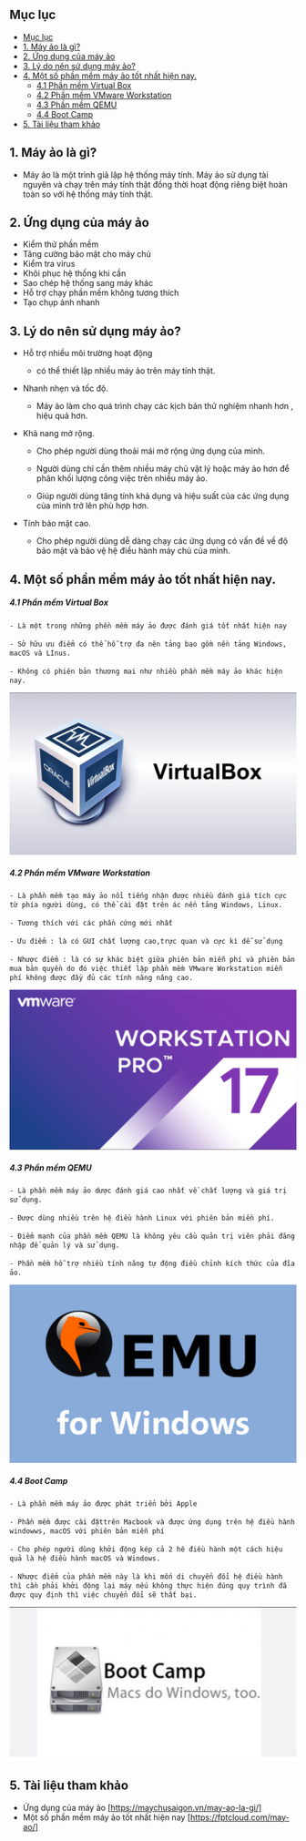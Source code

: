 ## Mục lục
- [Mục lục](#mục-lục)
- [1. Máy ảo là gì?](#1-máy-ảo-là-gì)
- [2. Ứng dụng của máy ảo](#2-ứng-dụng-của-máy-ảo)
- [3. Lý do nên sử dụng máy ảo?](#3-lý-do-nên-sử-dụng-máy-ảo)
- [4. Một số phần mềm máy ảo tốt nhất hiện nay.](#4-một-số-phần-mềm-máy-ảo-tốt-nhất-hiện-nay)
    - [4.1 Phần mềm Virtual Box](#41-phần-mềm-virtual-box)
    - [4.2 Phần mềm VMware Workstation](#42-phần-mềm-vmware-workstation)
    - [4.3 Phần mềm QEMU](#43-phần-mềm-qemu)
    - [4.4 Boot Camp](#44-boot-camp)
- [5. Tài liệu tham khảo](#5-tài-liệu-tham-khảo)

## 1. Máy ảo là gì?
- Máy ảo là một trình giả lập hệ thống máy tính. Máy ảo sử dụng tài nguyên và chạy trên máy tính thật đồng thời hoạt động riêng biệt hoàn toàn so với hệ thống máy tính thật.
## 2. Ứng dụng của máy ảo
- Kiểm thử phần mềm 
- Tăng cường bảo mật cho máy chủ
- Kiểm tra virus
- Khôi phục hệ thống khi cần 
- Sao chép hệ thống sang máy khác 
- Hỗ trợ chạy phần mềm không tương thích
- Tạo chụp ảnh nhanh
## 3. Lý do nên sử dụng máy ảo?
- Hỗ trợ nhiều môi trường hoạt động
    - có thể thiết lập nhiều máy ảo trên máy tính thật.
- Nhanh nhẹn và tốc độ.
    - Máy ảo làm cho quá trình chạy các kịch bản thử nghiệm nhanh hơn , hiệu quả hơn.
- Khả nang mở rộng.
  
    - Cho phép người dùng thoải mái mở rộng ứng dụng của mình.

    - Người dùng chỉ cần thêm nhiều máy chủ vật lý hoặc máy ảo hơn để phân khối lượng công việc trên nhiều máy ảo.

    - Giúp người dùng tăng tính khả dụng và hiệu suất của các ứng dụng của mình trở lên phù hợp hơn.
- Tính bảo mật cao.

    - Cho phép người dùng dễ dàng chạy các ứng dụng có vấn đề về độ bảo mật và bảo vệ hệ điều hành máy chủ của mình.
## 4. Một số phần mềm máy ảo tốt nhất hiện nay.
##### 4.1 Phần mềm Virtual Box
    - Là một trong những phền mềm máy ảo được đánh giá tốt nhất hiện nay

    - Sở hữu ưu điểm có thể hỗ trợ đa nên tảng bao gồm nền tảng Windows, macOS và LInus.

    - Không có phiên bản thương mai như nhiều phần mềm máy ảo khác hiện nay.
![Alt text](image-1.png)
##### 4.2 Phần mềm VMware Workstation
    - Là phần mềm tạo máy ảo nổi tiếng nhận được nhiều đánh giá tích cực từ phía người dùng, có thể cài đặt trên ác nền tảng Windows, Linux.

    - Tương thích với các phần cứng mới nhất

    - Ưu điểm : là có GUI chất lượng cao,trực quan và cực kì dễ sử dụng

    - Nhược điểm : là có sự khác biệt giữa phiên bản miễn phí và phiên bản mua bản quyền do đó việc thiết lập phần mềm VMware Workstation miễn phí không được đầy đủ các tính năng nâng cao.
![Alt text](image.png)
##### 4.3 Phần mềm QEMU
    - Là phần mềm máy ảo dược đánh giá cao nhất về chất lượng và giá trị sử dụng.

    - Được dùng nhiều trên hệ điều hành Linux với phiên bản miền phí.

    - Điểm mạnh của phần mềm QEMU là không yêu cầu quản trị viên phải đăng nhập để quản lý và sử dụng.

    - Phần mềm hỗ trợ nhiều tính năng tự động điều chỉnh kích thức của đĩa ảo. 
![Alt text](image-2.png)
##### 4.4 Boot Camp
    - Là phần mềm máy ảo được phát triển bởi Apple

    - Phần mềm được cài đặttrên Macbook và được ứng dụng trên hệ điều hành windowws, macOS với phiên bản miễn phí

    - Cho phép người dùng khởi động kép cả 2 hê điều hành một cách hiệu quả là hệ điều hành macOS và Windows.

    - Nhược điểm của phần mềm này là khi mốn di chuyển đổi hệ điều hành thì cần phải khởi động lại máy nếu không thực hiện đúng quy trình đã được quy định thì việc chuyển đổi sẽ thất bại.
![Alt text](image-3.png)
## 5. Tài liệu tham khảo
- Ứng dụng của máy ảo [https://maychusaigon.vn/may-ao-la-gi/]
- Một số phần mềm máy ảo tốt nhất hiện nay [https://fptcloud.com/may-ao/]
